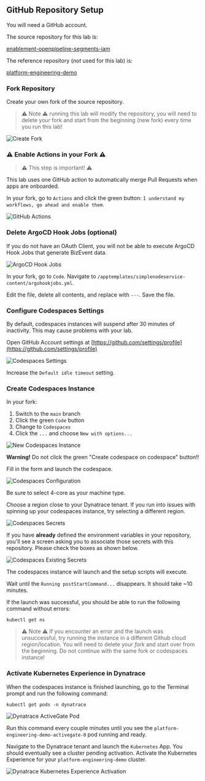 ## GitHub Repository Setup

You will need a GitHub account.

The source repository for this lab is: 

[enablement-openpipeline-segments-iam](https://github.com/dynatrace-wwse/enablement-openpipeline-segments-iam)

The reference repository (*not* used for this lab) is:

[platform-engineering-demo](https://github.com/dynatrace-perfclinics/platform-engineering-demo)

### Fork Repository

Create your own fork of the source repository.

> ⚠️ Note ⚠️ running this lab will modify the repository, you will need to delete your fork and start from the beginning (new fork) every time you run this lab!

![Create Fork](../../../assets/images/01_02_github_create_fork.png)

### ⚠️ Enable Actions in your Fork ⚠️

> ⚠️ This step is important! ⚠️

This lab uses one GitHub action to automatically merge Pull Requests when apps are onboarded.

In your fork, go to `Actions` and click the green button: `I understand my workflows, go ahead and enable them`.

![GitHub Actions](../../../assets/images/01_02_github_enable_actions.png)

### Delete ArgoCD Hook Jobs (optional)

If you do not have an OAuth Client, you will not be able to execute ArgoCD Hook Jobs that generate BizEvent data.

![ArgoCD Hook Jobs](../../../assets/images/01_02_argohookjobs.png)

In your fork, go to `Code`.  Navigate to `/apptemplates/simplenodeservice-content/argohookjobs.yml`.

Edit the file, delete all contents, and replace with `---`.  Save the file.

### Configure Codespaces Settings

By default, codespaces instances will suspend after 30 minutes of inactivity.  This may cause problems with your lab.

Open GitHub Account settings at [https://github.com/settings/profile](https://github.com/settings/profile)

![Codespaces Settings](../../../assets/images/01_02_codespaces_settings.png)

Increase the `Default idle timeout` setting.

### Create Codespaces Instance

In your fork:

1. Switch to the `main` branch
1. Click the green `Code` button
1. Change to `Codespaces`
1. Click the `...` and choose `New with options...`

![New Codespaces Instance](../../../assets/images/01_02_codespaces_new_with_options.png)

**Warning!** Do not click the green "Create codespace on codespace" button!!

Fill in the form and launch the codespace.

![Codespaces Configuration](../../../assets/images/01_02_codespaces_machine_type.png)

Be sure to select 4-core as your machine type.

Choose a region close to your Dynatrace tenant.  If you run into issues with spinning up your codespaces instance, try selecting a different region.

![Codespaces Secrets](../../../assets/images/01_02_codespaces_new_secrets.png)

If you have **already** defined the environment variables in your repository, you'll see a screen asking you to associate those secrets with this repository. Please check the boxes as shown below.

![Codespaces Existing Secrets](../../../assets/images/01_02_codespaces_existing_secrets.png)

The codespaces instance will launch and the setup scripts will execute.

Wait until the `Running postStartCommand...` disappears. It should take ~10 minutes.

If the launch was successful, you should be able to run the following command without errors:

```text
kubectl get ns
```

> ⚠️ Note ⚠️ If you encounter an error and the launch was unsuccessful, try running the instance in a different Github cloud region/location.  You will need to delete your *fork* and start over from the beginning.  Do not continue with the same fork or codespaces instance!

### Activate Kubernetes Experience in Dynatrace

When the codespaces instance is finished launching, go to the Terminal prompt and run the following command:

```text
kubectl get pods -n dynatrace
```

![Dynatrace ActiveGate Pod](../../../assets/images/01_02_dynatrace_activegate_pod.png)

Run this command every couple minutes until you see the `platform-engineering-demo-activegate-0` pod running and ready.

Navigate to the Dynatrace tenant and launch the `Kubernetes` App.  You should eventually see a cluster pending activation.  Activate the Kubernetes Experience for your `platform-engineering-demo` cluster.

![Dynatrace Kubernetes Experience Activation](../../../assets/images/01_02_kubernetes_experience.png)
